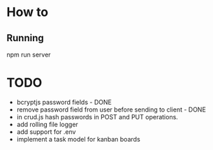# How to

## Running
npm run server

# TODO

- bcryptjs password fields - DONE
- remove password field from user before sending to client - DONE
- in crud.js hash passwords in POST and PUT operations.
- add rolling file logger
- add support for .env
- implement a task model for kanban boards